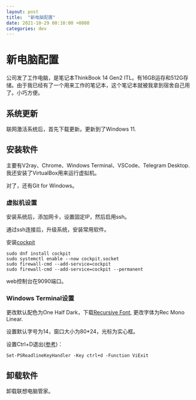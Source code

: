 ```yaml
---
layout: post
title:  "新电脑配置"
date: 2021-10-29 00:10:00 +0800
categories: dev
---
```

# 新电脑配置

公司发了工作电脑，是笔记本ThinkBook 14 Gen2 ITL。有16GB运存和512G存储。由于我已经有了一个用来工作的笔记本，这个笔记本就被我拿到宿舍自己用了。小巧方便。

## 系统更新

联网激活系统后，首先下载更新。更新到了Windows 11.

## 安装软件

主要有V2ray、Chrome、Windows Terminal、VSCode、Telegram Desktop. 我还安装了VirtualBox用来运行虚拟机。

对了，还有Git for Windows。

### 虚拟机设置

安装系统后，添加网卡，设置固定IP，然后启用ssh。

通过ssh连接后，升级系统，安装常用软件。

安装[cockpit](https://cockpit-project.org/running.html#fedora)

```
sudo dnf install cockpit
sudo systemctl enable --now cockpit.socket
sudo firewall-cmd --add-service=cockpit
sudo firewall-cmd --add-service=cockpit --permanent
```

web控制台在9090端口。

### Windows Terminal设置

更改默认配色为One Half Dark，下载[Recursive Font](https://recursive.design), 更改字体为Rec Mono Linear.

设置默认字号为14，窗口大小为80*24，光标为实心框。

设置Ctrl+D退出([参考](https://stackoverflow.com/a/53577474/12291425))：
```
Set-PSReadlineKeyHandler -Key ctrl+d -Function ViExit
```

## 卸载软件

卸载联想电脑管家。
